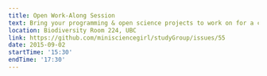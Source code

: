 ```yaml
---
title: Open Work-Along Session
text: Bring your programming & open science projects to work on for a couple of hours, get help with your bugs and meet new colleagues! 
location: Biodiversity Room 224, UBC
link: https://github.com/minisciencegirl/studyGroup/issues/55
date: 2015-09-02
startTime: '15:30'
endTime: '17:30'
---
```

